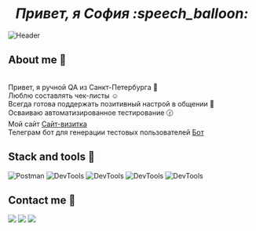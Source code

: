 <h1 align="center"> <i> Привет, я София :speech_balloon: </i> </h1> 

![Header](https://github.com/sofiyateyakashi/sofiyateyakashi/blob/main/assets/qaheader.gif)

## About me :sunflower:

<br>Привет, я ручной QA из Санкт-Петербурга :office:
<br> Люблю составлять чек-листы :relaxed:
<br> Всегда готова поддержать позитивный настрой в общении :green_heart:
<br> Осваиваю автоматизированное тестирование :clock130:
<br> Мой сайт [Сайт-визитка](https://github.com/sofiyateyakashi/CV)
<br> Телеграм бот для генерации тестовых пользователей [Бот](https://t.me/sofiya_usersgeneration_bot)


 
## Stack and tools :gem:

![Postman](https://img.shields.io/badge/-Postman-000010?style=for-the-badge&logo=postman)
![DevTools](https://img.shields.io/badge/-Devtools-000010?style=for-the-badge)
![DevTools](https://img.shields.io/badge/-MySQL-000010?style=for-the-badge)
![DevTools](https://img.shields.io/badge/-Kibana-000010?style=for-the-badge)
![DevTools](https://img.shields.io/badge/-Charles-000010?style=for-the-badge)

## Contact me :email:

[<img src="https://img.shields.io/badge/Gmail-white?style=for-the-badge&logo=gmail" />](https://sona20024@gmail.com
)
[<img src="https://img.shields.io/badge/Telegram-2CA5E0?style=for-the-badge&logo=telegram&logoColor=white" />](https://t.me/sofiyateyakashi)
[<img src="https://img.shields.io/badge/VK-blue?style=for-the-badge&logo=vk" />](https://vk.com/sofiyatetsuya)






